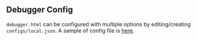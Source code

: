 ## Debugger Config
`debugger.html` can be configured with multiple options by editing/creating `configs/local.json`. A sample of config file is [here](local.sample.json).
